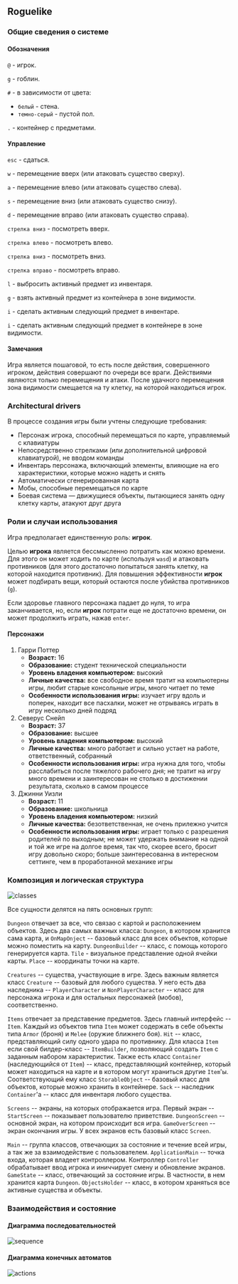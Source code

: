 ## Roguelike

### Общие сведения о системе

#### Обозначения

`@` - игрок.

`g` - гоблин. 

`#` - в зависимости от цвета: 

* `белый` - стена.
* `темно-серый` - пустой пол.

`.` - контейнер с предметами.
#### Управление

`esc` - сдаться.

`w` - перемещение вверх (или атаковать существо сверху).

`a` - перемещение влево (или атаковать существо слева).

`s` - перемещение вниз (или атаковать существо снизу).

`d` - перемещение вправо (или атаковать существо справа).

`стрелка вниз` - посмотреть вверх.

`стрелка влево` - посмотреть влево.

`стрелка вниз` - посмотреть вниз.

`стрелка вправо` - посмотреть вправо.

`l` - выбросить активный предмет из инвентаря.

`g` - взять активный предмет из контейнера в зоне видимости.

`i` - сделать активным следующий предмет в инвентаре.

`i` - сделать активным следующий предмет в контейнере в зоне видимости.

#### Замечания

Игра является пошаговой, то есть после действия, совершенного игроком, действия совершают по очереди все враги. Действиями являются только перемещения и атаки. После удачного перемещения зона видимости смещается на ту клетку, на которой находиться игрок.

### Architectural drivers

В процессе создания игры были учтены следующие требования:  
+ Персонаж игрока, способный перемещаться по карте, управляемый с клавиатуры  
+ Непосредственно стрелками (или дополнительной цифровой клавиатурой), не вводом команды  
+ Инвентарь персонажа, включающий элементы, влияющие на его характеристики, которые можно надеть и снять
+ Автоматически сгенерированная карта
+ Мобы, способные перемещаться по карте
+ Боевая система — движущиеся объекты, пытающиеся занять одну клетку карты, атакуют друг друга

### Роли и случаи использования

Игра предполагает единственную роль: **игрок**.  

Целью **игрока** является бессмысленно потратить как можно времени. Для этого он может ходить по карте (используя `wasd`) и атаковать противников (для этого достаточно попытаться занять клетку, на которой находится противник). Для повышения эффективности **игрок** может подбирать вещи, который остаются после убийства противников (`g`).

Если здоровье главного персонажа падает до нуля, то игра заканчивается, но, если **игрок** потрати еще не достаточно времени, он может продолжить играть, нажав `enter`.

#### Персонажи

1. Гарри Поттер
   * **Возраст:** 16
   * **Образование:** студент технической специальности
   * **Уровень владения компьютером:** высокий
   * **Личные качества:** все свободное время тратит на компьютерны игры, любит старые консольные игры, много читает по теме
   * **Особенности использования игры:** изучает игру вдоль и поперек, находит все пасхалки, может не отрываясь играть в игру несколько дней подряд
2. Северус Снейп
   * **Возраст:** 37
   * **Образование:** высшее
   * **Уровень владения компьютером:** высокий
   * **Личные качества:** много работает и сильно устает на работе, ответственный, собранный
   * **Особенности использования игры:** игра нужна для того, чтобы расслабиться после тяжелого рабочего дня; не тратит на игру много времени и  заинтересован не столько в достижении результата, сколько в самом процессе
3. Джинни Уизли
   * **Возраст:** 11
   * **Образование:** школьница
   * **Уровень владения компьютером:** низкий
   * **Личные качества:** безответственная, не очень прилежно учится 
   * **Особенности использования игры:** играет только с разрешения родителей по выходным; не может удержать внимание на одной и той же игре на долгое время, так что, скорее всего, бросит игру довольно скоро; больше заинтересованна в интересном сеттинге, чем в проработанной механике игры

### Композиция и логическая структура

![classes](/home/bronti/all/au/sd/roguelike/diagrams/classes.png)

Все сущности делятся на пять основных групп:

`Dungeon` отвечает за все, что связао с картой и расположением объектов. Здесь два самых важных класса: `Dungeon`, в котором хранится сама карта, и `OnMapOnject` -- базовый класс для всех объектов, которые можно поместить на карту. `DungeonBuilder` --  класс, с помощь которого генерируется карта. `Tile` - визуальное представление одной ячейки карты. `Place` -- координаты точки на карте.

`Creatures` -- существа, участвующие в игре. Здесь важным является класс `Creature` -- базовый для любого существа. У него есть два наследника -- `PlayerCharacter` и `NonPlayerCharacter` -- класс для персонажа игрока и для остальных персонажей (мобов), соответственно.

`Items` отвечает за представение предметов. Здесь главный интерфейс -- `Item`. Каждый из объектов типа `Item` может содержать в себе объекты типа `Armor` (броня) и `Melee` (оружие ближнего боя). `Hit` -- класс, представляющий силу одного удара по противнику. Для класса `Item` если свой билдер-класс -- `ItemBuilder`, позволяющий создать `Item` с заданным набором характеристик. Также есть класс `Container` (наследующийся от `Item`) -- класс, представляющий контейнер, который может находиться на карте и в котором могут храниться другие `Item`'ы. Соответствующий ему класс `StorableObject` -- базовый класс для объектов, которые можно хранить в контейнере. `Sack` --  наследник `Container`'а -- класс для инвентаря любого существа.

`Screens` -- экраны, на которых отображается игра. Первый экран -- `StartScreen` -- показывает пользователю приветствие. `DungeonScreen` -- основной экран, на котором происходит вся игра. `GameOverScreen` -- экран окончания игры. У всех экранов есть базовый класс `Screen`.

`Main` -- группа классов, отвечающих за состояние и течение всей игры, а так же за взаимодействие с пользователем. `ApplicationMain` -- точка входа, которая владеет контроллером. Контроллер `Controller` обрабатывает ввод игрока и иниччирует смену и обновление экранов. `GameState` -- класс, отвечающий за состояние игры. В частности, в нем хранится карта `Dungeon`. `ObjectsHolder` -- класс, в котором храняться все активные существа и объекты.

### Взаимодействия и состояние

#### Диаграмма последовательностей

![sequence](/home/bronti/all/au/sd/roguelike/diagrams/sequence.png)

#### Диаграмма конечных автоматов

![actions](/home/bronti/all/au/sd/roguelike/diagrams/automaton.png)